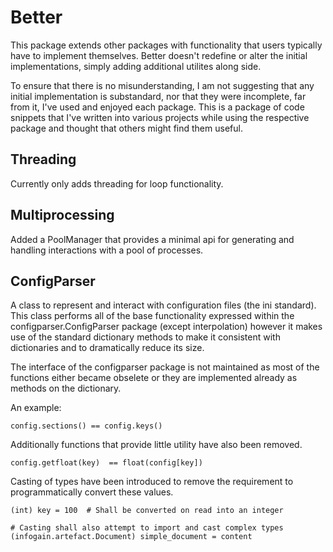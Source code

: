 # Better

This package extends other packages with functionality that users typically have to implement themselves. Better doesn't redefine or alter the initial implementations, simply adding additional utilites along side.

To ensure that there is no misunderstanding, I am not suggesting that any initial implementation is substandard, nor that they were incomplete, far from it, I've used and enjoyed each package. This is a package of code snippets that I've written into various projects while using the respective package and thought that others might find them useful.

## Threading

Currently only adds threading for loop functionality.

## Multiprocessing

Added a PoolManager that provides a minimal api for generating and handling interactions with a pool of processes.

## ConfigParser

A class to represent and interact with configuration files (the ini standard). This class performs all of the base functionality expressed within the configparser.ConfigParser package (except interpolation) however it makes use of the standard dictionary methods to make it consistent with dictionaries and to dramatically reduce its size.

The interface of the configparser package is not maintained as most of the functions either became obselete or they are implemented already as methods on the dictionary.

An example:
```
config.sections() == config.keys()
```

Additionally functions that provide little utility have also been removed.

```
config.getfloat(key)  == float(config[key])
```

Casting of types have been introduced to remove the requirement to programmatically convert these values.
```
(int) key = 100  # Shall be converted on read into an integer

# Casting shall also attempt to import and cast complex types
(infogain.artefact.Document) simple_document = content
```
